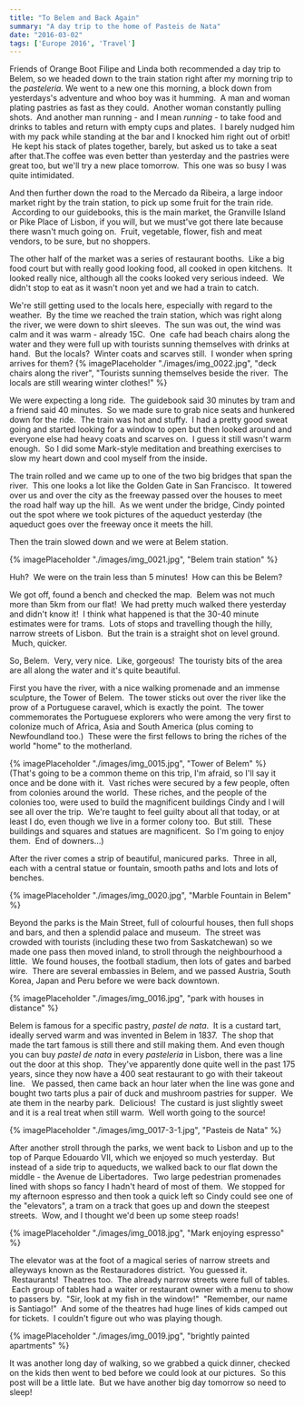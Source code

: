 ```yaml
---
title: "To Belem and Back Again"
summary: "A day trip to the home of Pasteis de Nata"
date: "2016-03-02"
tags: ['Europe 2016', 'Travel']
---
```


Friends of Orange Boot Filipe and Linda both recommended a day trip to Belem, so we headed down to the train station right after my morning trip to the _pasteleria._ We went to a new one this morning, a block down from yesterdays's adventure and whoo boy was it humming.  A man and woman plating pastries as fast as they could.  Another woman constantly pulling shots.  And another man running - and I mean _running -_ to take food and drinks to tables and return with empty cups and plates.  I barely nudged him with my pack while standing at the bar and I knocked him right out of orbit!  He kept his stack of plates together, barely, but asked us to take a seat after that.The coffee was even better than yesterday and the pastries were great too, but we'll try a new place tomorrow.  This one was so busy I was quite intimidated.  

And then further down the road to the Mercado da Ribeira, a large indoor market right by the train station, to pick up some fruit for the train ride.  According to our guidebooks, this is the main market, the Granville Island or Pike Place of Lisbon, if you will, but we must've got there late because there wasn't much going on.  Fruit, vegetable, flower, fish and meat vendors, to be sure, but no shoppers.  

The other half of the market was a series of restaurant booths.  Like a big food court but with really good looking food, all cooked in open kitchens.  It looked really nice, although all the cooks looked very serious indeed.  We didn't stop to eat as it wasn't noon yet and we had a train to catch.

We're still getting used to the locals here, especially with regard to the weather.  By the time we reached the train station, which was right along the river, we were down to shirt sleeves.  The sun was out, the wind was calm and it was warm - already 15C.  One  cafe had beach chairs along the water and they were full up with tourists sunning themselves with drinks at hand.  But the locals?  Winter coats and scarves still.  I wonder when spring arrives for them?
{% imagePlaceholder "./images/img_0022.jpg", "deck chairs along the river", "Tourists sunning themselves beside the river.  The locals are still wearing winter clothes!" %}
 

We were expecting a long ride.  The guidebook said 30 minutes by tram and a friend said 40 minutes.  So we made sure to grab nice seats and hunkered down for the ride.  The train was hot and stuffy.  I had a pretty good sweat going and started looking for a window to open but then looked around and everyone else had heavy coats and scarves on.  I guess it still wasn't warm enough.  So I did some Mark-style meditation and breathing exercises to slow my heart down and cool myself from the inside.

The train rolled and we came up to one of the two big bridges that span the river.  This one looks a lot like the Golden Gate in San Francisco.  It towered over us and over the city as the freeway passed over the houses to meet the road half way up the hill.  As we went under the bridge, Cindy pointed out the spot where we took pictures of the aqueduct yesterday (the aqueduct goes over the freeway once it meets the hill.

Then the train slowed down and we were at Belem station.  

{% imagePlaceholder "./images/img_0021.jpg", "Belem train station" %}

Huh?  We were on the train less than 5 minutes!  How can this be Belem?  

We got off, found a bench and checked the map.  Belem was not much more than 5km from our flat!  We had pretty much walked there yesterday and didn't know it!  I think what happened is that the 30-40 minute estimates were for trams.  Lots of stops and travelling though the hilly, narrow streets of Lisbon.  But the train is a straight shot on level ground.  Much, quicker.

So, Belem.  Very, very nice.  Like, gorgeous!  The touristy bits of the area are all along the water and it's quite beautiful.  

First you have the river, with a nice walking promenade and an immense sculpture, the Tower of Belem.  The tower sticks out over the river like the prow of a Portuguese caravel, which is exactly the point.  The tower commemorates the Portuguese explorers who were among the very first to colonize much of Africa, Asia and South America (plus coming to Newfoundland too.)  These were the first fellows to bring the riches of the world "home" to the motherland. 

{% imagePlaceholder "./images/img_0015.jpg", "Tower of Belem" %}
  
(That's going to be a common theme on this trip, I'm afraid, so I'll say it once and be done with it.  Vast riches were secured by a few people, often from colonies around the world.  These riches, and the people of the colonies too, were used to build the magnificent buildings Cindy and I will see all over the trip.  We're taught to feel guilty about all that today, or at least I do, even though we live in a former colony too.  But still.  These buildings and squares and statues are magnificent.  So I'm going to enjoy them.  End of downers...)

After the river comes a strip of beautiful, manicured parks.  Three in all, each with a central statue or fountain, smooth paths and lots and lots of benches.  

{% imagePlaceholder "./images/img_0020.jpg", "Marble Fountain in Belem" %}


Beyond the parks is the Main Street, full of colourful houses, then full shops and bars, and then a splendid palace and museum.  The street was crowded with tourists (including these two from Saskatchewan) so we made one pass then moved inland, to stroll through the neighbourhood a little.  We found houses, the football stadium, then lots of gates and barbed wire.  There are several embassies in Belem, and we passed Austria, South Korea, Japan and Peru before we were back downtown.

{% imagePlaceholder "./images/img_0016.jpg", "park with houses in distance" %}

Belem is famous for a specific pastry, _pastel de nata_.  It is a custard tart, ideally served warm and was invented in Belem in 1837.  The shop that made the tart famous is still there and still making them. And even though you can buy _pastel de nata_ in every _pasteleria_ in Lisbon, there was a line out the door at this shop.  They've apparently done quite well in the past 175 years, since they now have a 400 seat restaurant to go with their takeout line.   We passed, then came back an hour later when the line was gone and bought two tarts plus a pair of duck and mushroom pastries for supper.  We ate them in the nearby park.  Delicious!  The custard is just slightly sweet and it is a real treat when still warm.  Well worth going to the source!

{% imagePlaceholder "./images/img_0017-3-1.jpg", "Pasteis de Nata" %}

After another stroll through the parks, we went back to Lisbon and up to the top of Parque Edouardo VII, which we enjoyed so much yesterday.  But instead of a side trip to aqueducts, we walked back to our flat down the middle - the Avenue de Libertadores.  Two large pedestrian promenades lined with shops so fancy I hadn't heard of most of them.  We stopped for my afternoon espresso and then took a quick left so Cindy could see one of the "elevators", a tram on a track that goes up and down the steepest streets.  Wow, and I thought we'd been up some steep roads!

{% imagePlaceholder "./images/img_0018.jpg", "Mark enjoying espresso" %}


The elevator was at the foot of a magical series of narrow streets and alleyways known as the Restauradores district.  You guessed it.  Restaurants!  Theatres too.  The already narrow streets were full of tables.  Each group of tables had a waiter or restaurant owner with a menu to show to passers by.  "Sir, look at my fish in the window!"  "Remember, our name is Santiago!"  And some of the theatres had huge lines of kids camped out for tickets.  I couldn't figure out who was playing though.  

{% imagePlaceholder "./images/img_0019.jpg", "brightly painted apartments" %}


It was another long day of walking, so we grabbed a quick dinner, checked on the kids then went to bed before we could look at our pictures.  So this post will be a little late.  But we have another big day tomorrow so need to sleep!
